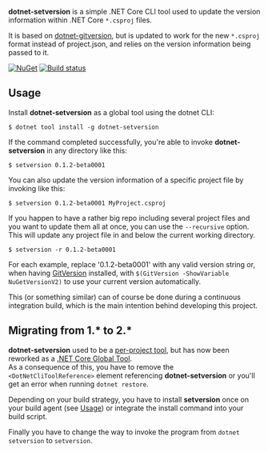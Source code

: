 **dotnet-setversion** is a simple .NET Core CLI tool used to update the version information within .NET Core `*.csproj` files.

It is based on [dotnet-gitversion](https://github.com/ah-/dotnet-gitversion), but is updated to work for the new `*.csproj` format instead of project.json, and relies on the version information being passed to it.

[![NuGet](https://img.shields.io/nuget/v/dotnet-setversion.svg)](https://www.nuget.org/packages/dotnet-setversion)
[![Build status](https://ci.appveyor.com/api/projects/status/5e4apspa6wg86t9n/branch/master?svg=true)](https://ci.appveyor.com/project/TAGC/dotnet-setversion/branch/master)


## Usage

Install **dotnet-setversion** as a global tool using the dotnet CLI:

```
$ dotnet tool install -g dotnet-setversion
```

If the command completed successfully, you're able to invoke **dotnet-setversion** in any directory like this:

```
$ setversion 0.1.2-beta0001
```

You can also update the version information of a specific project file by invoking like this:

```
$ setversion 0.1.2-beta0001 MyProject.csproj
```

If you happen to have a rather big repo including several project files and you want to update them all at once, you can use the `--recursive` option.  
This will update any project file in and below the current working directory.

```
$ setversion -r 0.1.2-beta0001
```

For each example, replace '0.1.2-beta0001' with any valid version string or, when having [GitVersion](https://github.com/GitTools/GitVersion) installed, with `$(GitVersion -ShowVariable NuGetVersionV2)` to use your current version automatically.

This (or something similar) can of course be done during a continuous integration build, which is the main intention behind developing this project.

## Migrating from 1.* to 2.*

**dotnet-setversion** used to be a [per-project tool](https://docs.microsoft.com/en-us/dotnet/core/tools/extensibility#per-project-based-extensibility), but has now been reworked as a [.NET Core Global Tool](https://docs.microsoft.com/en-us/dotnet/core/tools/global-tools).  
As a consequence of this, you have to remove the `<DotNetCliToolReference>` element referencing **dotnet-setversion** or you'll get an error when running `dotnet restore`.

Depending on your build strategy, you have to install **setversion** once on your build agent (see [Usage](#usage)) or integrate the install command into your build script.

Finally you have to change the way to invoke the program from `dotnet setversion` to `setversion`.